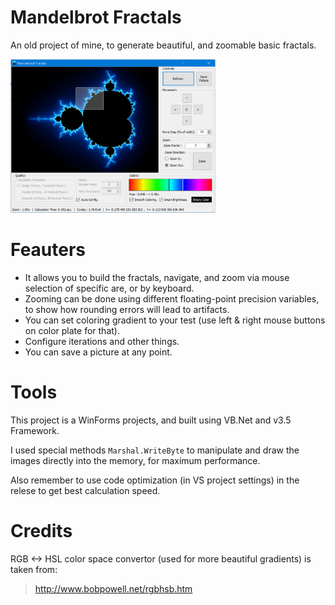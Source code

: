 # Mandelbrot Fractals
An old project of mine, to generate beautiful, and zoomable basic fractals.

<img src="images/screenshot.png" width=65%>

# Feauters
* It allows you to build the fractals, navigate, and zoom via mouse selection of specific are, or by keyboard.
* Zooming can be done using different floating-point precision variables, to show how rounding errors will lead to artifacts.
* You can set coloring gradient to your test (use left & right mouse buttons on color plate for that).
* Configure iterations and other things.
* You can save a picture at any point.
# Tools
This project is a WinForms projects, and built using VB.Net and v3.5 Framework.

I used special methods `Marshal.WriteByte` to manipulate and draw the images directly into the memory, for maximum performance.

Also remember to use code optimization (in VS project settings) in the relese to get best calculation speed.
# Credits
RGB <-> HSL color space convertor (used for more beautiful gradients) is taken from:
> http://www.bobpowell.net/rgbhsb.htm